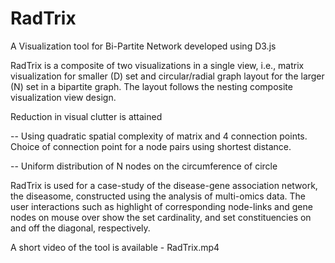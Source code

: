 # RadTrix
A Visualization tool for Bi-Partite Network developed using D3.js


RadTrix is a composite of two visualizations in a single view, i.e., matrix visualization for smaller (D) set and circular/radial graph layout for the larger (N) set in a bipartite graph.  The layout follows the nesting composite visualization view design.

Reduction in visual clutter is attained 

 -- Using quadratic spatial complexity of matrix and 4 connection points. Choice of connection point for a node pairs using shortest distance.
 
 -- Uniform distribution of N nodes on the circumference of circle

RadTrix is used for a case-study of the disease-gene association network, the diseasome, constructed using the analysis of multi-omics data. The user interactions such as highlight of corresponding node-links and gene nodes on mouse over show the set cardinality, and set constituencies on and off the diagonal, respectively. 

A short video of the tool is available - RadTrix.mp4
